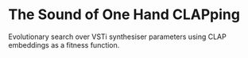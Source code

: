 # The Sound of One Hand CLAPping

Evolutionary search over VSTi synthesiser parameters using CLAP embeddings as a fitness function.


<!-- Ash note to self: delete sklearn after testing -->